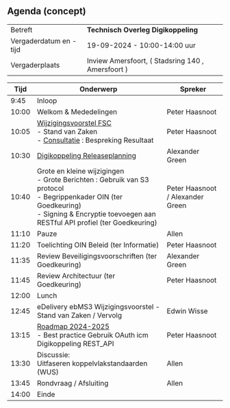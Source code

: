 
## Agenda (concept)

|  |   |
|------------------------|-------------------------------------| 
| Betreft  | **Technisch Overleg Digikoppeling** |
| Vergaderdatum en -tijd | 19-09-2024 - 10:00-14:00 uur  |
| Vergaderplaats  | Inview Amersfoort, ( Stadsring 140 , Amersfoort ) |



| Tijd | Onderwerp |Spreker|
| --- | --- | --- |
| 9:45 | Inloop        | 
| 10:00| Welkom & Mededelingen        |    Peter Haasnoot |
| 10:05 | [Wijzigingsvoorstel FSC](https://github.com/Logius-standaarden/Digikoppeling-Koppelvlakstandaard-REST-API/pull/29) <BR>- Stand van Zaken<BR>- [Consultatie](https://github.com/Logius-standaarden/Openbare-Consultaties/tree/master/Digikoppeling%20REST-API%20profiel%20-%20Opnemen%20FSC%20Standaard) : Bespreking Resultaat | Peter Haasnoot |
| 10:30 | [Digikoppeling Releaseplanning](https://github.com/orgs/Logius-standaarden/projects/4) | Alexander Green | 
| 10:40 | Grote en kleine wijzigingen <BR> - Grote Berichten : Gebruik van S3 protocol   <BR> - Begrippenkader OIN (ter Goedkeuring) <BR>- Signing & Encryptie toevoegen aan RESTful API profiel (ter Goedkeuring) | Peter Haasnoot / Alexander Green | 
| 11:10 | Pauze |Allen| 
| 11:20 | Toelichting OIN Beleid (ter Informatie) | Peter Haasnoot| 
| 11:35 | Review Beveiligingsvoorschriften (ter Goedkeuring) |Alexander Green| 
| 11:45 | Review Architectuur (ter Goedkeuring) | Peter Haasnoot|
| 12:00 | Lunch|
| 12:45 | eDelivery ebMS3 Wijzigingsvoorstel - Stand van Zaken / Vervolg | Edwin Wisse | 
| 13:15 | [Roadmap 2024-2025](https://github.com/Logius-standaarden/Digikoppeling-Algemeen/blob/roadmap_2024-2026/Digikoppeling_Roadmap_2024_2025.md#tijdlijn-roadmap-digikoppeling-standaarden) <BR>- Best practice Gebruik OAuth icm Digikoppeling REST_API|Peter Haasnoot|
| 13:30 | Discussie: <BR>Uitfaseren koppelvlakstandaarden (WUS)<BR>| Allen |
| 13:45 | Rondvraag / Afsluiting | Allen | 
| 14:00 | Einde |
